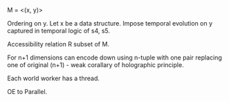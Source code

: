 M = <(x, y)>

Ordering on y.
Let x be a data structure.
Impose temporal evolution on y captured in temporal logic of s4, s5.

Accessibility relation R subset of M.

For n+1 dimensions can encode down using n-tuple with one pair replacing one of original (n+1) - weak corallary of holographic principle.

Each world worker has a thread.

OE to Parallel.